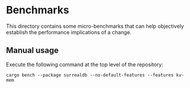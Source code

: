 # Benchmarks

This directory contains some micro-benchmarks that can help objectively
establish the performance implications of a change.

## Manual usage

Execute the following command at the top level of the repository:

```console
cargo bench --package surrealdb --no-default-features --features kv-mem
```